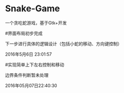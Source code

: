 # Snake-Game
一个贪吃蛇游戏，基于Gtk+开发

#界面布局初步完成

下一步进行具体的逻辑设计（包括小蛇的移动、方向键控制）

2016年5月6日 23:01:57

#实现简单上下左右控制和移动

边界条件判断暂未处理

2016年05月07日22:40:30
